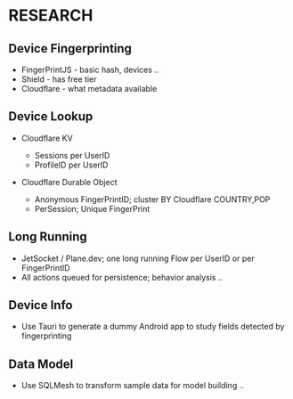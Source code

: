 # RESEARCH

## Device Fingerprinting

- FingerPrintJS - basic hash, devices ..
- Shield - has free tier
- Cloudflare - what metadata available

## Device Lookup

- Cloudflare KV 
	- Sessions per UserID
	- ProfileID per UserID

- Cloudflare Durable Object 
	- Anonymous FingerPrintID; cluster BY Cloudflare COUNTRY,POP
	- PerSession; Unique FingerPrint

## Long Running 

- JetSocket / Plane.dev; one long running Flow per UserID or per FingerPrintID
- All actions queued for persistence; behavior analysis ..

## Device Info

- Use Tauri to generate a dummy Android app to study fields detected by fingerprinting

## Data Model

- Use SQLMesh to transform sample data for model building ..

